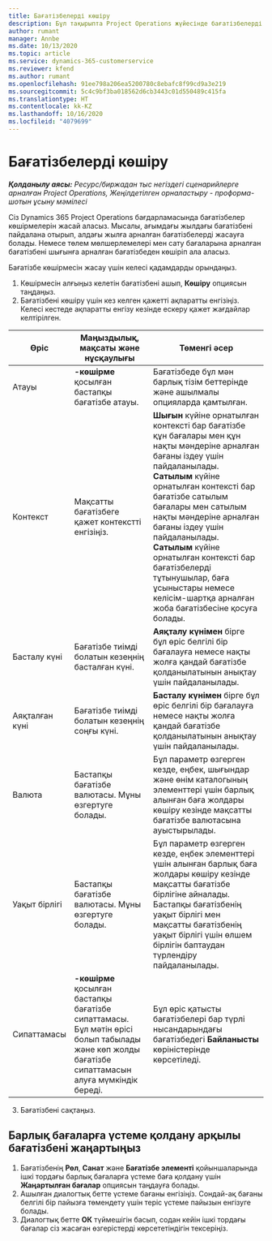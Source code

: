 ```yaml
---
title: Бағатізбелерді көшіру
description: Бұл тақырыпта Project Operations жүйесінде бағатізбелерді көшіру жолдары туралы ақпарат берілген.
author: rumant
manager: Annbe
ms.date: 10/13/2020
ms.topic: article
ms.service: dynamics-365-customerservice
ms.reviewer: kfend
ms.author: rumant
ms.openlocfilehash: 91ee798a206ea5200780c8ebafc8f99cd9a3e219
ms.sourcegitcommit: 5c4c9bf3ba018562d6cb3443c01d550489c415fa
ms.translationtype: HT
ms.contentlocale: kk-KZ
ms.lasthandoff: 10/16/2020
ms.locfileid: "4079699"
---
```

# <a name="copy-price-lists"></a>Бағатізбелерді көшіру

_**Қолданылу аясы:** Ресурс/биржадан тыс негіздегі сценарийлерге арналған Project Operations, Жеңілдетілген орналастыру - проформа-шотын ұсыну мәмілесі_

Сіз Dynamics 365 Project Operations бағдарламасында бағатізбелер көшірмелерін жасай аласыз. Мысалы, ағымдағы жылдағы бағатізбені пайдалана отырып, алдағы жылға арналған бағатізбелерді жасауға болады.  Немесе төлем мөлшерлемелері мен сату бағаларына арналған бағатізбені шығынға арналған бағатізбеден көшіріп ала аласыз. 

Бағатізбе көшірмесін жасау үшін келесі қадамдарды орындаңыз.

1. Көшірмесін алғыңыз келетін бағатізбені ашып, **Көшіру** опциясын таңдаңыз.
2. Бағатізбені көшіру үшін кез келген қажетті ақпаратты енгізіңіз. Келесі кестеде ақпаратты енгізу кезінде ескеру қажет жағдайлар келтірілген.

| Өріс | Маңыздылық, мақсаты және нұсқаулығы | Төменгі әсер |
| --- | --- | --- |
| Атауы | **-көшірме** қосылған бастапқы бағатізбе атауы. | Бағатізбеде бұл мән барлық тізім беттерінде және ашылмалы опцияларда қамтылған. |
| Контекст | Мақсатты бағатізбеге қажет контекстті енгізіңіз. | **Шығын** күйіне орнатылған контексті бар бағатізбе құн бағалары мен құн нақты мәндеріне арналған бағаны іздеу үшін пайдаланылады. **Сатылым** күйіне орнатылған контексті бар бағатізбе сатылым бағалары мен сатылым нақты мәндеріне арналған бағаны іздеу үшін пайдаланылады. **Сатылым** күйіне орнатылған контексті бар бағатізбелерді тұтынушылар, баға ұсыныстары немесе келісім-шартқа арналған жоба бағатізбесіне қосуға болады. |
| Басталу күні | Бағатізбе тиімді болатын кезеңнің басталған күні. | **Аяқталу күнімен** бірге бұл өріс белгілі бір бағалауға немесе нақты жолға қандай бағатізбе қолданылатынын анықтау үшін пайдаланылады. |
| Аяқталған күні | Бағатізбе тиімді болатын кезеңнің соңғы күні. | **Басталу күнімен** бірге бұл өріс белгілі бір бағалауға немесе нақты жолға қандай бағатізбе қолданылатынын анықтау үшін пайдаланылады. |
| Валюта | Бастапқы бағатізбе валютасы. Мұны өзгертуге болады. | Бұл параметр өзгерген кезде, еңбек, шығындар және өнім каталогының элементтері үшін барлық алынған баға жолдары көшіру кезінде мақсатты бағатізбе валютасына ауыстырылады. |
| Уақыт бірлігі | Бастапқы бағатізбе валютасы. Мұны өзгертуге болады. | Бұл параметр өзгерген кезде, еңбек элементтері үшін алынған барлық баға жолдары көшіру кезінде мақсатты бағатізбе бірлігіне айналады. Бастапқы бағатізбенің уақыт бірлігі мен мақсатты бағатізбенің уақыт бірлігі үшін өлшем бірлігін баптаудан түрлендіру пайдаланылады. |
| Сипаттамасы | **-көшірме** қосылған бастапқы бағатізбе сипаттамасы. Бұл мәтін өрісі болып табылады және көп жолды бағатізбе сипаттамасын алуға мүмкіндік береді. | Бұл өріс қатысты бағатізбелері бар түрлі нысандарындағы бағатізбедегі **Байланысты** көріністерінде көрсетіледі. |

3. Бағатізбені сақтаңыз. 

## <a name="update-a-price-list-by-applying-a-mark-up-to-all-the-prices"></a>Барлық бағаларға үстеме қолдану арқылы бағатізбені жаңартыңыз

1. Бағатізбенің **Рөл**, **Санат** және **Бағатізбе элементі** қойыншаларында ішкі тордағы барлық бағаларға үстеме баға қолдану үшін **Жаңартылған бағалар** опциясын таңдауға болады. 
2. Ашылған диалогтық бетте үстеме бағаны енгізіңіз. Сондай-ақ бағаны белгілі бір пайызға төмендету үшін теріс үстеме пайызын енгізуге болады. 
3. Диалогтық бетте **ОК** түймешігін басып, содан кейін ішкі тордағы бағалар сіз жасаған өзгерістерді көрсететіндігін тексеріңіз.
